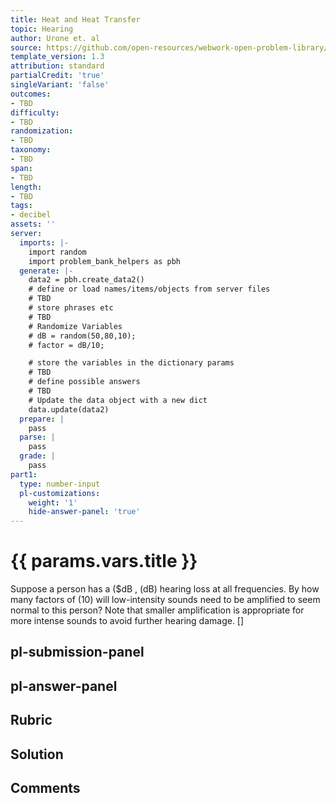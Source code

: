 ```yaml
---
title: Heat and Heat Transfer
topic: Hearing
author: Urone et. al
source: https://github.com/open-resources/webwork-open-problem-library/tree/master/Contrib/BrockPhysics/College_Physics_Urone/17.Physics_of_Hearing/17-06.Hearing/NU_U17_17_06_011.pg
template_version: 1.3
attribution: standard
partialCredit: 'true'
singleVariant: 'false'
outcomes:
- TBD
difficulty:
- TBD
randomization:
- TBD
taxonomy:
- TBD
span:
- TBD
length:
- TBD
tags:
- decibel
assets: ''
server:
  imports: |-
    import random
    import problem_bank_helpers as pbh
  generate: |-
    data2 = pbh.create_data2()
    # define or load names/items/objects from server files
    # TBD
    # store phrases etc
    # TBD
    # Randomize Variables
    # dB = random(50,80,10);
    # factor = dB/10;

    # store the variables in the dictionary params
    # TBD
    # define possible answers
    # TBD
    # Update the data object with a new dict
    data.update(data2)
  prepare: |
    pass
  parse: |
    pass
  grade: |
    pass
part1:
  type: number-input
  pl-customizations:
    weight: '1'
    hide-answer-panel: 'true'
---
```


# {{ params.vars.title }} 


Suppose a person has a ($dB , (dB) hearing loss at all frequencies. By how many factors of (10) will low-intensity sounds need to be amplified to seem normal to this person? Note that smaller amplification is appropriate for more intense sounds to avoid further hearing damage.
[]

## pl-submission-panel 


## pl-answer-panel 


## Rubric 


## Solution 


## Comments 


